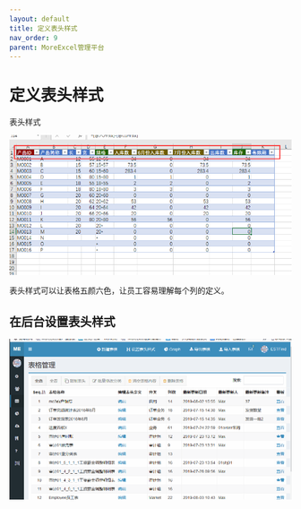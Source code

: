 ```yaml
---
layout: default
title: 定义表头样式
nav_order: 9
parent: MoreExcel管理平台
---
```



# 定义表头样式

表头样式

![image](images/20190809091312.png)

表头样式可以让表格五颜六色，让员工容易理解每个列的定义。

## 在后台设置表头样式

![gif](images/img2019080901u.gif)
